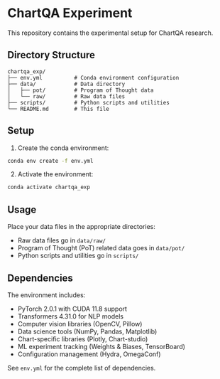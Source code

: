 # ChartQA Experiment

This repository contains the experimental setup for ChartQA research.

## Directory Structure

```
chartqa_exp/
├── env.yml          # Conda environment configuration
├── data/            # Data directory
│   ├── pot/         # Program of Thought data
│   └── raw/         # Raw data files
├── scripts/         # Python scripts and utilities
└── README.md        # This file
```

## Setup

1. Create the conda environment:
```bash
conda env create -f env.yml
```

2. Activate the environment:
```bash
conda activate chartqa_exp
```

## Usage

Place your data files in the appropriate directories:
- Raw data files go in `data/raw/`
- Program of Thought (PoT) related data goes in `data/pot/`
- Python scripts and utilities go in `scripts/`

## Dependencies

The environment includes:
- PyTorch 2.0.1 with CUDA 11.8 support
- Transformers 4.31.0 for NLP models
- Computer vision libraries (OpenCV, Pillow)
- Data science tools (NumPy, Pandas, Matplotlib)
- Chart-specific libraries (Plotly, Chart-studio)
- ML experiment tracking (Weights & Biases, TensorBoard)
- Configuration management (Hydra, OmegaConf)

See `env.yml` for the complete list of dependencies.